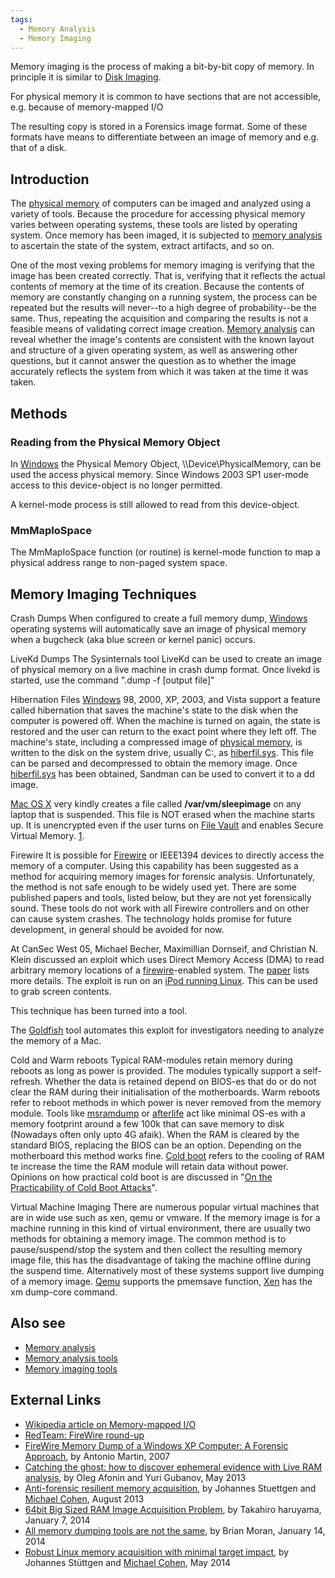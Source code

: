 ```yaml
---
tags:
  - Memory Analysis
  - Memory Imaging
---
```

Memory imaging is the process of making a bit-by-bit copy of memory. In
principle it is similar to [Disk Imaging](disk_imaging.md).

For physical memory it is common to have sections that are not
accessible, e.g. because of memory-mapped I/O

The resulting copy is stored in a Forensics image format. Some of these formats
have means to differentiate between an image of memory and e.g. that of a disk.

## Introduction

The [physical memory](physical_memory.md) of computers can be imaged and
analyzed using a variety of tools. Because the procedure for accessing physical
memory varies between operating systems, these tools are listed by operating
system. Once memory has been imaged, it is subjected to [memory analysis](memory_analysis.md)
to ascertain the state of the system, extract artifacts, and so on.

One of the most vexing problems for memory imaging is verifying that the
image has been created correctly. That is, verifying that it reflects
the actual contents of memory at the time of its creation. Because the
contents of memory are constantly changing on a running system, the
process can be repeated but the results will never--to a high degree of
probability--be the same. Thus, repeating the acquisition and comparing
the results is not a feasible means of validating correct image
creation. [Memory analysis](memory_analysis.md) can reveal
whether the image's contents are consistent with the known layout and
structure of a given operating system, as well as answering other
questions, but it cannot answer the question as to whether the image
accurately reflects the system from which it was taken at the time it
was taken.

## Methods

### Reading from the Physical Memory Object

In [Windows](windows.md) the Physical Memory Object,
\\\Device\PhysicalMemory, can be used the access physical memory. Since
Windows 2003 SP1 user-mode access to this device-object is no longer
permitted.

A kernel-mode process is still allowed to read from this device-object.

### MmMapIoSpace

The MmMapIoSpace function (or routine) is kernel-mode function to map a
physical address range to non-paged system space.

## Memory Imaging Techniques

Crash Dumps
When configured to create a full memory dump,
[Windows](windows.md) operating systems will automatically save
an image of physical memory when a bugcheck (aka blue screen or kernel
panic) occurs.

LiveKd Dumps
The Sysinternals tool LiveKd can be used to create an image of physical memory
on a live machine in crash dump format. Once livekd is started, use the command
".dump -f \[output file\]"

Hibernation Files
[Windows](windows.md) 98, 2000, XP, 2003, and Vista support a
feature called hibernation that saves the
machine's state to the disk when the computer is powered off. When the
machine is turned on again, the state is restored and the user can
return to the exact point where they left off. The machine's state,
including a compressed image of [physical
memory](physical_memory.md), is written to the disk on the
system drive, usually C:, as [hiberfil.sys](hiberfil.sys.md).
This file can be parsed and decompressed to obtain the memory image.
Once [hiberfil.sys](hiberfil.sys.md) has been obtained,
Sandman can be used to convert it to a dd image.

[Mac OS X](mac_os_x.md) very kindly creates a file called
**/var/vm/sleepimage** on any laptop that is suspended. This file is NOT
erased when the machine starts up. It is unencrypted even if the user
turns on [File Vault](file_vault.md) and enables Secure Virtual
Memory.
[1](http://pc-eye.blogspot.com/2008/08/live-memory-dump-on-mac-laptops.html).

Firewire
It is possible for [Firewire](firewire.md) or IEEE1394 devices
to directly access the memory of a computer. Using this capability has
been suggested as a method for acquiring memory images for forensic
analysis. Unfortunately, the method is not safe enough to be widely used
yet. There are some published papers and tools, listed below, but they
are not yet forensically sound. These tools do not work with all
Firewire controllers and on other can cause system crashes. The
technology holds promise for future development, in general should be
avoided for now.

At CanSec West 05, Michael Becher, Maximillian Dornseif, and Christian N.
Klein discussed an exploit which uses Direct Memory Access (DMA) to read
arbitrary memory locations of a [firewire](firewire.md)-enabled system. The
[paper](https://simson.net/ref/2005/2005-firewire-cansecwest.pdf)
lists more details. The exploit is run on an [iPod running Linux](http://www.ipodlinux.org/).
This can be used to grab screen contents.

This technique has been turned into a tool.

The [Goldfish](http://digitalfire.ucd.ie/?page_id=430) tool automates
this exploit for investigators needing to analyze the memory of a Mac.

Cold and Warm reboots
Typical RAM-modules retain memory during reboots as long as power is
provided. The modules typically support a self-refresh. Whether the data
is retained depend on BIOS-es that do or do not clear the RAM during
their initialisation of the motherboards. Warm reboots refer to reboot
methods in which power is never removed from the memory module. Tools
like
[msramdump](https://github.com/dbrant/msramdmp)
or
[afterlife](https://www.sei.cmu.edu/digitalintelligence/tools/afterlife/)
act like minimal OS-es with a memory footprint around a few 100k that
can save memory to disk (Nowadays often only upto 4G afaik). When the
RAM is cleared by the standard BIOS, replacing the BIOS
can be an option. Depending on the motherboard this method works fine.
[Cold boot](https://en.wikipedia.org/wiki/Cold_boot_attack) refers to the
cooling of RAM te increase the time the RAM module will retain data
without power. Opinions on how practical cold boot is are discussed in
"[On the Practicability of Cold Boot
Attacks](https://faui1-files.cs.fau.de/filepool/projects/coldboot/fares_coldboot.pdf)".

Virtual Machine Imaging
There are numerous popular virtual machines that are in wide use such as
xen, qemu or vmware. If the memory image is for a machine running in
this kind of virtual environment, there are usually two methods for
obtaining a memory image. The common method is to pause/suspend/stop the
system and then collect the resulting memory image file, this has the
disadvantage of taking the machine offline during the suspend time.
Alternatively most of these systems support live dumping of a memory
image. [Qemu](http://www.qemu.org) supports the pmemsave function,
[Xen](https://xenproject.org/) has the xm dump-core command.

## Also see

* [Memory analysis](memory_analysis.md)
* [Memory analysis tools](tools_memory_analysis.md)
* [Memory imaging tools](tools_memory_imaging.md)

## External Links

* [Wikipedia article on Memory-mapped I/O](https://en.wikipedia.org/wiki/Memory-mapped_I/O)
* [RedTeam: FireWire round-up](http://web.archive.org/web/20101210223853/http://blogs.23.nu/RedTeam/0000/00/antville-5201)
* [FireWire Memory Dump of a Windows XP Computer: A Forensic Approach](https://files.hddguru.com/download/Software/Research%20%20Development/FireWire%20Memory%20Dump%20of%20Windows%20XP.pdf),
  by Antonio Martin, 2007
* [Catching the ghost: how to discover ephemeral evidence with Live RAM analysis](http://forensic.belkasoft.com/en/live-ram-forensics),
  by Oleg Afonin and Yuri Gubanov, May 2013
* [Anti-forensic resilient memory acquisition](https://dfrws.org/presentation/anti-forensic-resilient-memory-acquisition/),
  by Johannes Stuettgen and [Michael Cohen](michael_cohen.md), August 2013
* [64bit Big Sized RAM Image Acquisition Problem](http://takahiroharuyama.github.io/blog/2014/01/07/64bit-big-size-ram-acquisition-problem/),
  by Takahiro haruyama, January 7, 2014
* [All memory dumping tools are not the same](https://www.brimorlabsblog.com/2014/01/all-memory-dumping-tools-are-not-same.html),
  by Brian Moran, January 14, 2014
* [Robust Linux memory acquisition with minimal target impact](http://old.dfrws.org/2014eu/proceedings/DFRWS-EU-2014-14p.pdf),
  by Johannes Stüttgen and [Michael Cohen](michael_cohen.md), May 2014
